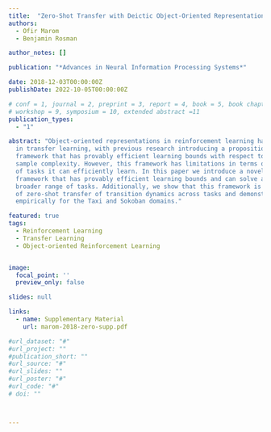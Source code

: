 ```yaml
---
title:  "Zero-Shot Transfer with Deictic Object-Oriented Representation in Reinforcement Learning"
authors:
  - Ofir Marom
  - Benjamin Rosman

author_notes: []

publication: "*Advances in Neural Information Processing Systems*"

date: 2018-12-03T00:00:00Z
publishDate: 2022-10-05T00:00:00Z

# conf = 1, journal = 2, preprint = 3, report = 4, book = 5, book chapter = 6, thesis = 7, patent = 9
# workshop = 9, symposium = 10, extended abstract =11
publication_types:
  - "1"

abstract: "Object-oriented representations in reinforcement learning have shown promise
  in transfer learning, with previous research introducing a propositional object-oriented
  framework that has provably efficient learning bounds with respect to
  sample complexity. However, this framework has limitations in terms of the classes
  of tasks it can efficiently learn. In this paper we introduce a novel deictic object-oriented
  framework that has provably efficient learning bounds and can solve a
  broader range of tasks. Additionally, we show that this framework is capable
  of zero-shot transfer of transition dynamics across tasks and demonstrate this
  empirically for the Taxi and Sokoban domains."

featured: true
tags:
  - Reinforcement Learning
  - Transfer Learning
  - Object-oriented Reinforcement Learning


image:
  focal_point: ''
  preview_only: false

slides: null

links:
  - name: Supplementary Material
    url: marom-2018-zero-supp.pdf

#url_dataset: "#"
#url_project: ""
#publication_short: ""
#url_source: "#"
#url_slides: ""
#url_poster: "#"
#url_code: "#"
# doi: ""



---
```


